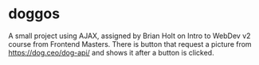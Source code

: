 # doggos
A small project using AJAX, assigned by Brian Holt on Intro to WebDev v2 course from Frontend Masters. There is button that request a picture from https://dog.ceo/dog-api/ and shows it after a button is clicked.
